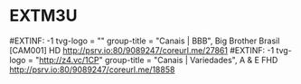 # EXTM3U
#EXTINF: -1 tvg-logo = "" group-title = "Canais | BBB", Big Brother Brasil [CAM001] HD
http://psrv.io:80/9089247/coreurl.me/27861
#EXTINF: -1 tvg-logo = "http://z4.vc/1CP" group-title = "Canais | Variedades", A & E FHD
http://psrv.io:80/9089247/coreurl.me/18858

